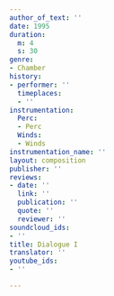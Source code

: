 ```yaml
---
author_of_text: ''
date: 1995
duration:
  m: 4
  s: 30
genre:
- Chamber
history:
- performer: ''
  timeplaces:
  - ''
instrumentation:
  Perc:
  - Perc
  Winds:
  - Winds
instrumentation_name: ''
layout: composition
publisher: ''
reviews:
- date: ''
  link: ''
  publication: ''
  quote: ''
  reviewer: ''
soundcloud_ids:
- ''
title: Dialogue I
translator: ''
youtube_ids:
- ''

---
```

